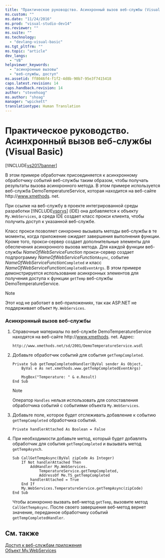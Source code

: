 ```yaml
---
title: "Практическое руководство. Асинхронный вызов веб-службы (Visual Basic) | Microsoft Docs"
ms.custom: ""
ms.date: "11/24/2016"
ms.prod: "visual-studio-dev14"
ms.reviewer: ""
ms.suite: ""
ms.technology: 
  - "devlang-visual-basic"
ms.tgt_pltfrm: ""
ms.topic: "article"
dev_langs: 
  - "VB"
helpviewer_keywords: 
  - "асинхронные вызовы"
  - "веб-службы, доступ"
ms.assetid: ff8046f4-f1f2-4d8b-90b7-95e3f7415418
caps.latest.revision: 14
caps.handback.revision: 14
author: "stevehoag"
ms.author: "shoag"
manager: "wpickett"
translationtype: Human Translation
---
```

# Практическое руководство. Асинхронный вызов веб-службы (Visual Basic)
[!INCLUDE[vs2017banner](../../../csharp/includes/vs2017banner.md)]

В этом примере обработчик присоединяется к асинхронному обработчику событий веб\-службы таким образом, чтобы получать результаты вызова асинхронного метода.  В этом примере используется веб\-служба DemoTemperatureService, которая находится на веб\-сайте http:\/\/www.xmethods.  net.  
  
 При ссылке на веб\-службу в проекте интегрированной среды разработки [!INCLUDE[vsprvs](../../../csharp/includes/vsprvs_md.md)] \(IDE\) она добавляется к объекту `My.WebServices`, а среда IDE создает класс прокси клиента, чтобы получить доступ к указанной веб\-службе.  
  
 Класс прокси позволяет синхронно вызывать методы веб\-службы в те моменты, когда приложение ожидает завершения выполнения функции.  Кроме того, прокси\-сервер создает дополнительные элементы для обеспечения асинхронного вызова метода.  Для каждой функции веб\-службы *NameOfWebServiceFunction* прокси\-сервер создает подпрограмму *NameOfWebServiceFunction*`Async`, событие *NameOfWebServiceFunction*`Completed` и класс *NameOfWebServiceFunction*`CompletedEventArgs`.  В этом примере демонстрируется использование асинхронных элементов для получения доступа к функции `getTemp` веб\-службы DemoTemperatureService.  
  
> [!NOTE]
>  Этот код не работает в веб\-приложениях, так как ASP.NET не поддерживает объект `My.WebServices`.  
  
### Асинхронный вызов веб\-службы  
  
1.  Справочные материалы по веб\-службе DemoTemperatureService находятся на веб\-сайте http:\/\/www.xmethods.  net.  Адрес:  
  
    ```  
    http://www.xmethods.net/sd/2001/DemoTemperatureService.wsdl  
    ```  
  
2.  Добавьте обработчик событий для события `getTempCompleted`.  
  
    ```  
    Private Sub getTempCompletedHandler(ByVal sender As Object,   
        ByVal e As net.xmethods.www.getTempCompletedEventArgs)  
  
        MsgBox("Temperature: " & e.Result)  
    End Sub  
    ```  
  
    > [!NOTE]
    >  Оператор `Handles` нельзя использовать для сопоставления обработчика событий с событиями объекта `My.WebServices`.  
  
3.  Добавьте поле, которое будет отслеживать добавление к событию `getTempCompleted` обработчика событий.  
  
    ```  
    Private handlerAttached As Boolean = False  
    ```  
  
4.  При необходимости добавьте метод, который будет добавлять обработчик для события `getTempCompleted` и вызывать метод `getTempAsynch`.  
  
    ```  
    Sub CallGetTempAsync(ByVal zipCode As Integer)  
        If Not handlerAttached Then  
            AddHandler My.WebServices.  
                TemperatureService.getTempCompleted,   
                AddressOf Me.TS_getTempCompleted  
            handlerAttached = True  
        End If  
        My.WebServices.TemperatureService.getTempAsync(zipCode)  
    End Sub  
    ```  
  
     Чтобы асинхронно вызвать веб\-метод `getTemp`, вызовите метод `CallGetTempAsync`.  После своего завершения веб\-метод вернет значение, переданное обработчику событий `getTempCompletedHandler`.  
  
## См. также  
 [Доступ к веб\-службам приложения](../../../visual-basic/developing-apps/programming/accessing-application-web-services.md)   
 [Объект My.WebServices](../../../visual-basic/language-reference/objects/my-webservices-object.md)